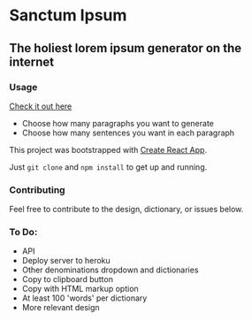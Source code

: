 # Sanctum Ipsum 

## The holiest lorem ipsum generator on the internet

### Usage

[Check it out here](https://graysonhicks.github.io/sanctum-ipsum/)

* Choose how many paragraphs you want to generate
* Choose how many sentences you want in each paragraph

This project was bootstrapped with [Create React App](https://github.com/facebookincubator/create-react-app).

Just `git clone` and `npm install` to get up and running.

### Contributing

Feel free to contribute to the design, dictionary, or issues below.

### To Do:
* API
* Deploy server to heroku
* Other denominations dropdown and dictionaries
* Copy to clipboard button
* Copy with HTML markup option
* At least 100 'words' per dictionary
* More relevant design

